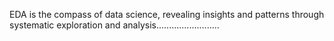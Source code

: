 EDA is the compass of data science, revealing insights and patterns through systematic exploration and analysis.........................

